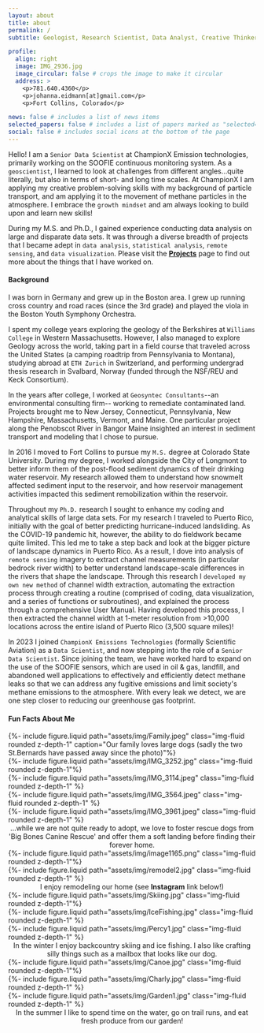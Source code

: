 ```yaml
---
layout: about
title: about
permalink: /
subtitle: Geologist, Research Scientist, Data Analyst, Creative Thinker

profile:
  align: right
  image: IMG_2936.jpg
  image_circular: false # crops the image to make it circular
  address: >
    <p>781.640.4360</p>
    <p>johanna.eidmann[at]gmail.com</p>
    <p>Fort Collins, Colorado</p>

news: false # includes a list of news items
selected_papers: false # includes a list of papers marked as "selected={true}"
social: false # includes social icons at the bottom of the page
---
```


Hello! I am a `Senior Data Scientist` at ChampionX Emission technologies, primarily working on the SOOFIE continuous monitoring system. As a `geoscientist`, I learned to look at challenges from different angles...quite literally, but also in terms of short- and long time scales. At ChampionX I am applying my creative problem-solving skills with my background of particle transport, and am applying it to the movement of methane particles in the atmosphere. I embrace the `growth mindset` and am always looking to build upon and learn new skills!

During my M.S. and Ph.D., I gained experience conducting data analysis on large and disparate data sets. It was through a diverse breadth of projects that I became adept in `data analysis`, `statistical analysis`, `remote sensing`, and `data visualization`. Please visit the [<b><u>Projects</u></b>](/projects/) page to find out more about the things that I have worked on.

<h4> Background </h4>
I was born in Germany and grew up in the Boston area. I grew up running cross country and road races (since the 3rd grade) and played the viola in the Boston Youth Symphony Orchestra.

I spent my college years exploring the geology of the Berkshires at `Williams College` in Western Massachusetts. However, I also managed to explore Geology across the world, taking part in a field course that traveled across the United States (a camping roadtrip from Pennsylvania to Montana), studying abroad at `ETH Zurich` in Switzerland, and performing undergrad thesis research in Svalbard, Norway (funded through the NSF/REU and Keck Consortium).

In the years after college, I worked at `Geosyntec Consultants`--an environmental consulting firm-- working to remediate contaminated land. Projects brought me to New Jersey, Connecticut, Pennsylvania, New Hampshire, Massachusetts, Vermont, and Maine. One particular project along the Penobscot River in Bangor Maine insighted an interest in sediment transport and modeling that I chose to pursue.

In 2016 I moved to Fort Collins to pursue my `M.S.` degree at Colorado State University. During my degree, I worked alongside the City of Longmont to better inform them of the post-flood sediment dynamics of their drinking water reservoir. My research allowed them to understand how snowmelt affected sediment input to the reservoir, and how reservoir management activities impacted this sediment remobilization within the reservoir.

Throughout my `Ph.D.` research I sought to enhance my coding and analytical skills of large data sets. For my research I traveled to Puerto Rico, initially with the goal of better predicting hurricane-induced landsliding. As the COVID-19 pandemic hit, however, the ability to do fieldwork became quite limited. This led me to take a step back and look at the bigger picture of landscape dynamics in Puerto Rico. As a result, I dove into analysis of `remote sensing` imagery to extract channel measurements (in particular bedrock river width) to better understand landscape-scale differences in the rivers that shape the landscape. Through this research I `developed my own new method` of channel width extraction, automating the extraction process through creating a routine (comprised of coding, data visualization, and a series of functions or subroutines), and explained the process through a comprehensive User Manual. Having developed this process, I then extracted the channel width at 1-meter resolution from >10,000 locations across the entire island of Puerto Rico (3,500 square miles)!

In 2023 I joined `ChampionX Emissions Technologies` (formally Scientific Aviation) as a `Data Scientist`, and now stepping into the role of a `Senior Data Scientist`. Since joining the team, we have worked hard to expand on the use of the SOOFIE sensors, which are used in oil & gas, landfill, and abandoned well applications to effectively and efficiently detect methane leaks so that we can address any fugitive emissions and limit society's methane emissions to the atmosphere. With every leak we detect, we are one step closer to reducing our greenhouse gas footprint.

<h4> Fun Facts About Me </h4>

<div class="container">
  <div class="row">
    <div class="col">
        {%- include figure.liquid path="assets/img/Family.jpeg" class="img-fluid rounded z-depth-1" caption="Our family loves large dogs (sadly the two St.Bernards have passed away since the photo)"%} 
    </div>
  </div>
</div>

<div class="container">
  <div class="row justify-content-sm-center">
    <div class="col-sm-3">
        {%- include figure.liquid path="assets/img/IMG_3252.jpg" class="img-fluid rounded z-depth-1"%} 
    </div>
    <div class="col-sm-3">
        {%- include figure.liquid path="assets/img/IMG_3114.jpeg" class="img-fluid rounded z-depth-1" %} 
    </div>
    <div class="col-sm-3">
        {%- include figure.liquid path="assets/img/IMG_3564.jpeg" class="img-fluid rounded z-depth-1" %} 
    </div>
    <div class="col-sm-3">
        {%- include figure.liquid path="assets/img/IMG_3961.jpeg" class="img-fluid rounded z-depth-1" %} 
    </div>
  </div>
  <center>...while we are not quite ready to adopt, we love to foster rescue dogs from 'Big Bones Canine Rescue' and offer them a soft landing before finding their forever home.</center>
</div>

<div class="container">
  <div class="row justify-content-sm-center">
    <div class="col col-sm-4">
        {%- include figure.liquid path="assets/img/image1165.png" class="img-fluid rounded z-depth-1"%} 
    </div>
    <div class="col col-sm-4">
        {%- include figure.liquid path="assets/img/remodel2.jpg" class="img-fluid rounded z-depth-1" %} 
    </div>
  </div>
  <center>I enjoy remodeling our home (see <b>Instagram</b> link below!)</center>
</div>

<div class="container">
  <div class="row">
    <div class="col-sm-4">
        {%- include figure.liquid path="assets/img/Skiing.jpg" class="img-fluid rounded z-depth-1"%} 
    </div>
    <div class="col-sm-4">
        {%- include figure.liquid path="assets/img/IceFishing.jpg" class="img-fluid rounded z-depth-1" %} 
    </div>
    <div class="col-sm-4">
        {%- include figure.liquid path="assets/img/Percy1.jpg" class="img-fluid rounded z-depth-1" %} 
    </div>
  </div>
  <center>In the winter I enjoy backcountry skiing and ice fishing. I also like crafting silly things such as a mailbox that looks like our dog.</center>
</div>

<div class="container">
  <div class="row">
    <div class="col-sm-4">
        {%- include figure.liquid path="assets/img/Canoe.jpg" class="img-fluid rounded z-depth-1"%} 
    </div>
    <div class="col-sm-4">
        {%- include figure.liquid path="assets/img/Charly.jpg" class="img-fluid rounded z-depth-1" %} 
    </div>
    <div class="col-sm-4">
        {%- include figure.liquid path="assets/img/Garden1.jpg" class="img-fluid rounded z-depth-1" %} 
    </div>
  </div>
  <center>In the summer I like to spend time on the water, go on trail runs, and eat fresh produce from our garden!</center>
</div>
